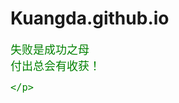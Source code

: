 # Kuangda.github.io
<html>
    <head><title>我的第一个网页</title></head>
  <body>
    <p><font face="楷体"color="green"size="4">失败是成功之母<br>
      付出总会有收获！
    
    </p>
  </body>
</html>
